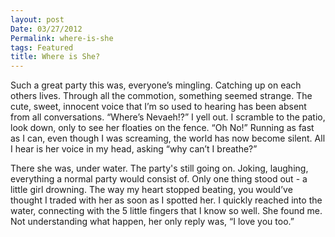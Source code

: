 ```yaml
---
layout: post
Date: 03/27/2012
Permalink: where-is-she
tags: Featured
title: Where is She?
---
```


Such a great party this was, everyone’s mingling. Catching up on each others lives. Through all the commotion, something seemed strange. The cute, sweet, innocent voice that I’m so used to hearing has been absent from all conversations. “Where’s Nevaeh!?” I yell out. I scramble to the patio, look down, only to see her floaties on the fence. “Oh No!” Running as fast as I can, even though I was screaming, the world has now become silent. All I hear is her voice in my head, asking “why can’t I breathe?”

There she was, under water. The party's still going on. Joking, laughing, everything a normal party would consist of. Only one thing stood out - a little girl drowning. The way my heart stopped beating, you would’ve thought I traded with her as soon as I spotted her. I quickly reached into the water, connecting with the 5 little fingers that I know so well. She found me. Not understanding what happen, her only reply was, “I love you too.”
